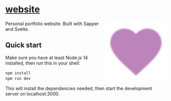 # [website](https://cass.moe/)

<img src="static/logo.svg" 
  width="192" 
  height="192" 
  align="right" 
  alt="Website logotype" />

Personal portfolio website. Built with Sapper and Svelte.

## Quick start

Make sure you have at least Node.js 14 installed, then run this in your shell:

```bash
npm install
npm run dev
```

This will install the dependencies needed, then start the development server on localhost:3000.
